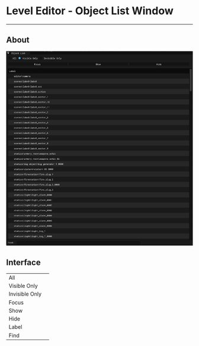 # Level Editor - Object List Window

___

## About

![alt text](../images/object-list.png)

## Interface

|  |  |
|---|---|
| All |  |
| Visible Only |  |
| Invisible Only |  |
| Focus |  |
| Show |  |
| Hide |  |
| Label |  |
| Find |  |
